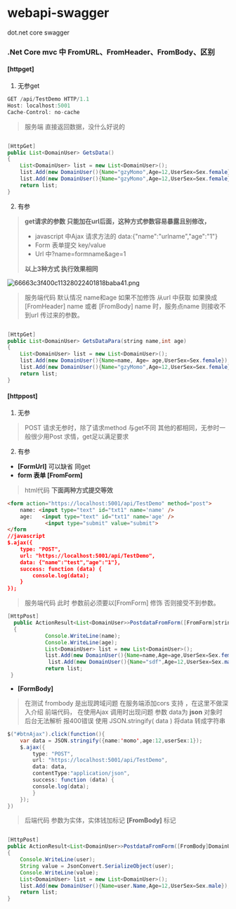 # webapi-swagger
dot.net core  swagger
### .Net Core mvc 中 FromURL、FromHeader、FromBody、区别

#### [httpget]
1.  无参get
```C
GET /api/TestDemo HTTP/1.1
Host: localhost:5001
Cache-Control: no-cache
```
> 服务端  直接返回数据，没什么好说的
```Java

[HttpGet]
public List<DomainUser> GetsData()
{
    List<DomainUser> list = new List<DomainUser>();
    list.Add(new DomainUser(){Name="gzyMomo",Age=12,UserSex=Sex.female});
    list.Add(new DomainUser(){Name="gzyMomo",Age=12,UserSex=Sex.female});
    return list;
}
```
2. 有参
> **get请求的参数 只能加在url后面，这种方式参数容易暴露且别修改，**
>   * javascript 中Ajax 请求方法的 data:{"name":"urlname","age":"1"} 
>   * Form 表单提交 key/value
>   * Url 中?name=formname&age=1  
>    
> **以上3种方式 执行效果相同**  

![66663c3f400c11328022401818baba41.png](en-resource://database/542:1)


> 服务端代码
> 默认情况 name和age 如果不加修饰 从url 中获取 如果换成[FromHeader] name 或者 [FromBody] name 时，服务点name 则接收不到url 传过来的参数。
```java

[HttpGet]
public List<DomainUser> GetsDataPara(string name,int age)
{
    List<DomainUser> list = new List<DomainUser>();
    list.Add(new DomainUser(){Name=name, Age= age,UserSex=Sex.female});
    list.Add(new DomainUser(){Name="gzyMomo",Age=12,UserSex=Sex.female});
    return list;
}
```
#### [httppost]
1. 无参
> POST 请求无参时，除了请求method 与get不同 其他的都相同，无参时一般很少用Post 求情，get足以满足要求
2. 有参
* **[FormUrl]** 可以缺省 同get
* **form 表单 [FromForm]**
> html代码 **下面两种方式提交等效**
```html
<form action="https://localhost:5001/api/TestDemo" method="post"> 
    name: <input type="text" id="txt1" name='name' />
    age:   <input type="text" id="txt1" name='age' />
            <input type="submit" value="submit">
</form
//javascript
$.ajax({
	type: "POST",
	url: "https://localhost:5001/api/TestDemo",
	data: {"name":"test","age":"1"},
	success: function (data) {
	    console.log(data);
	}
});

```
> 服务端代码 此时 参数前必须要以[FromForm] 修饰 否则接受不到参数。
```java
[HttpPost]
  public ActionResult<List<DomainUser>>PostdataFromForm([FromForm]string name,[FromForm]int age)
  {
            Console.WriteLine(name);
            Console.WriteLine(age);
            List<DomainUser> list = new List<DomainUser>();
            list.Add(new DomainUser(){Name=name,Age=age,UserSex=Sex.female});
             list.Add(new DomainUser(){Name="sdf",Age=12,UserSex=Sex.male});
            return list;
 }
```

*  **[FormBody]**
> 在测试 frombody 是出现跨域问题 在服务端添加cors 支持 ，在这里不做深入介绍
> 前端代码， 在使用Ajax 调用时出现问题 参数 data为 **json** 对象时 后台无法解析 报400错误
> 使用 JSON.stringify( data ) 将data 转成字符串
```java
$("#btnAjax").click(function(){
	var data = JSON.stringify({name:'momo',age:12,userSex:1});
	$.ajax({
		type: "POST",
		url: "https://localhost:5001/api/TestDemo",
		data: data,
		contentType:"application/json",
		success: function (data) {
		console.log(data);
		}
	});
})
```
> 后端代码 参数为实体，实体钱加标记 **[FromBody]** 标记
```java

[HttpPost]
public ActionResult<List<DomainUser>>PostdataFromForm([FromBody]DomainUser user)
{
    Console.WriteLine(user);
    String value = JsonConvert.SerializeObject(user);
    Console.WriteLine(value);
    List<DomainUser> list = new List<DomainUser>();
    list.Add(new DomainUser(){Name=user.Name,Age=12,UserSex=Sex.male});
    return list;
}
```


 



  

